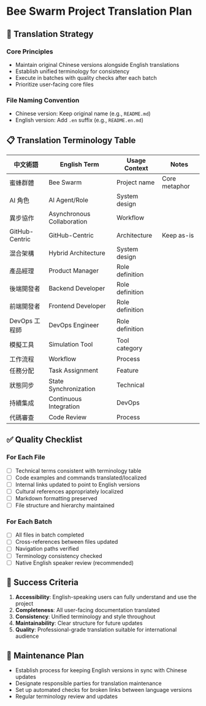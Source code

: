 # Bee Swarm Project Translation Plan

## 🎯 Translation Strategy

### Core Principles
- Maintain original Chinese versions alongside English translations
- Establish unified terminology for consistency
- Execute in batches with quality checks after each batch
- Prioritize user-facing core files

### File Naming Convention
- Chinese version: Keep original name (e.g., `README.md`)
- English version: Add `.en` suffix (e.g., `README.en.md`)

## 📋 Translation Terminology Table

| 中文術語 | English Term | Usage Context | Notes |
|---------|--------------|---------------|-------|
| 蜜蜂群體 | Bee Swarm | Project name | Core metaphor |
| AI 角色 | AI Agent/Role | System design | |
| 異步協作 | Asynchronous Collaboration | Workflow | |
| GitHub-Centric | GitHub-Centric | Architecture | Keep as-is |
| 混合架構 | Hybrid Architecture | System design | |
| 產品經理 | Product Manager | Role definition | |
| 後端開發者 | Backend Developer | Role definition | |
| 前端開發者 | Frontend Developer | Role definition | |
| DevOps 工程師 | DevOps Engineer | Role definition | |
| 模擬工具 | Simulation Tool | Tool category | |
| 工作流程 | Workflow | Process | |
| 任務分配 | Task Assignment | Feature | |
| 狀態同步 | State Synchronization | Technical | |
| 持續集成 | Continuous Integration | DevOps | |
| 代碼審查 | Code Review | Process | |

## ✅ Quality Checklist

### For Each File
- [ ] Technical terms consistent with terminology table
- [ ] Code examples and commands translated/localized
- [ ] Internal links updated to point to English versions
- [ ] Cultural references appropriately localized
- [ ] Markdown formatting preserved
- [ ] File structure and hierarchy maintained

### For Each Batch
- [ ] All files in batch completed
- [ ] Cross-references between files updated
- [ ] Navigation paths verified
- [ ] Terminology consistency checked
- [ ] Native English speaker review (recommended)

## 🎯 Success Criteria

1. **Accessibility**: English-speaking users can fully understand and use the project
2. **Completeness**: All user-facing documentation translated
3. **Consistency**: Unified terminology and style throughout
4. **Maintainability**: Clear structure for future updates
5. **Quality**: Professional-grade translation suitable for international audience

## 🔄 Maintenance Plan

- Establish process for keeping English versions in sync with Chinese updates
- Designate responsible parties for translation maintenance
- Set up automated checks for broken links between language versions
- Regular terminology review and updates 